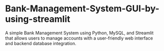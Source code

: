 # Bank-Management-System-GUI-by-using-streamlit
A simple Bank Management System using Python, MySQL, and Streamlit that allows users to manage accounts with a user-friendly web interface and backend database integration.
